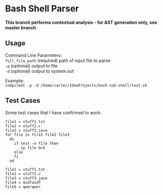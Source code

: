 # Bash Shell Parser

**This branch performs contextual analysis - for AST generation only, see master branch**

## Usage

Command Line Parameters:<br>
`full_file_path` (required) path of input file to parse<br>
`-p` (optional) output to file <br>
`-d` (optional) output to system.out

Example:<br>
`compile2C -p -d /home/carter/IdeaProjects/bash-sub-shell/test.sh`

## Test Cases
Some test cases that I have confirmed to work:

```$xslt
file1 = stuff1.txt
file2 = stuff2.c
file3 = stuff3.java
for file in file1 file2 file3
  do
    if test -e file then
       cp file bck
    else
    fi
  od
```

```$xslt
file1 = stuff1.txt
file2 = stuff2.c
file3 = stuff3.java
file4 = asdfasdf
file5 = qwerqwer
```